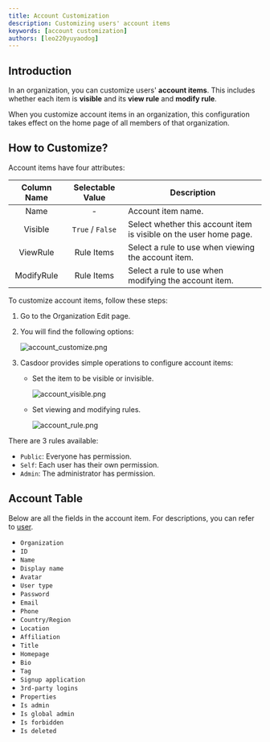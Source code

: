 ```yaml
---
title: Account Customization
description: Customizing users' account items
keywords: [account customization]
authors: [leo220yuyaodog]
---
```


## Introduction

In an organization, you can customize users' **account items**. This includes whether each item is **visible** and its **view rule** and **modify rule**.

When you customize account items in an organization, this configuration takes effect on the home page of all members of that organization.

## How to Customize?

Account items have four attributes:

| Column Name | Selectable Value | Description |
| :---------: | :--------------: | ----------- |
|    Name     |        -         | Account item name. |
|   Visible   | `True` / `False` | Select whether this account item is visible on the user home page. |
|  ViewRule  |    Rule Items    | Select a rule to use when viewing the account item. |
| ModifyRule |    Rule Items    | Select a rule to use when modifying the account item. |

To customize account items, follow these steps:

1. Go to the Organization Edit page.
2. You will find the following options:

   ![account_customize.png](/img/organization/account_customize.png)

3. Casdoor provides simple operations to configure account items:
   - Set the item to be visible or invisible.

     ![account_visible.png](/img/organization/account_visible.png)

   - Set viewing and modifying rules.

     ![account_rule.png](/img/organization/account_rule.png)

There are 3 rules available:

- `Public`: Everyone has permission.
- `Self`: Each user has their own permission.
- `Admin`: The administrator has permission.

## Account Table

Below are all the fields in the account item. For descriptions, you can refer to [user](/docs/user/overview).

- `Organization`
- `ID`
- `Name`
- `Display name`
- `Avatar`
- `User type`
- `Password`
- `Email`
- `Phone`
- `Country/Region`
- `Location`
- `Affiliation`
- `Title`
- `Homepage`
- `Bio`
- `Tag`
- `Signup application`
- `3rd-party logins`
- `Properties`
- `Is admin`
- `Is global admin`
- `Is forbidden`
- `Is deleted`
